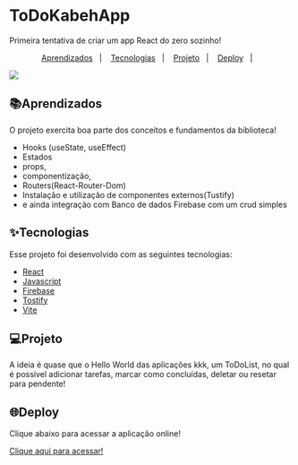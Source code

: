 # ToDoKabehApp
Primeira tentativa de criar um app React do zero sozinho!

<p align="center">
<a href="#Aprendizados">Aprendizados</a>&nbsp;&nbsp;&nbsp;|&nbsp;&nbsp;&nbsp;
  <a href="#-tecnologias">Tecnologias</a>&nbsp;&nbsp;&nbsp;|&nbsp;&nbsp;&nbsp;
  <a href="#-projeto">Projeto</a>&nbsp;&nbsp;&nbsp;|&nbsp;&nbsp;&nbsp;
  <a href="#-deploy">Deploy</a>&nbsp;&nbsp;&nbsp;|&nbsp;&nbsp;&nbsp;
</p>

<img src="https://github.com/Kleitomberg/ToDoKabehApp/blob/master/src/assets/prints/Sem%20t%C3%ADtulo.png"/>

## 📚Aprendizados
O projeto exercita boa parte dos conceitos e fundamentos da biblioteca!

- Hooks (useState, useEffect)
- Estados
- props,
- componentização,
- Routers(React-Router-Dom)
- Instalação e utilização de componentes externos(Tustify)
- e ainda integração com Banco de dados Firebase com um crud simples

## ✨Tecnologias

Esse projeto foi desenvolvido com as seguintes tecnologias:

- [React](https://reactjs.org)
- [Javascript](https://www.javascript.com/)
- [Firebase](https://firebase.google.com/)
- [Tostify](https://fkhadra.github.io/react-toastify/introduction)
- [Vite](https://vitejs.dev/guide/)



## 💻Projeto

A ideia é quase que o Hello World das aplicações kkk, um ToDoList, no qual é possível adicionar tarefas, marcar como concluídas, deletar ou resetar para pendente!



## 🌐Deploy

Clique abaixo para acessar a aplicação online!

[Clique aqui para acessar!](https://to-do-kabeh-app.vercel.app/)





